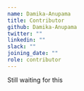 ```yaml
---
name: Damika-Anupama
title: Contributor
github: Damika-Anupama
twitter: ""
linkedin: ""
slack: ""
joining_date: ""
role: contributor
---
```


Still waiting for this
